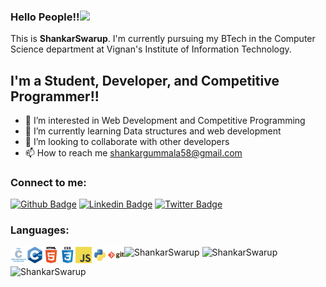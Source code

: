 ### Hello People!!<img src="https://github.com/TheDudeThatCode/TheDudeThatCode/blob/master/Assets/Handshake.gif" width="22px"> 

This is **ShankarSwarup**.  I'm currently pursuing my BTech in the Computer Science department at Vignan's Institute of Information Technology.

## I'm a Student, Developer, and Competitive Programmer!!

- 👀 I’m interested in Web Development and Competitive Programming
- 🌱 I’m currently learning Data structures and web development
- 💞️ I’m looking to collaborate with other developers
- 📫 How to reach me shankargummala58@gmail.com
        
### Connect to me:

[![Github Badge](https://img.shields.io/badge/ShankarSwarup-blue?style=social&logo=Github&link=https://github.com/ShankarSwarup)](https://github.com/ShankarSwarup)
[![Linkedin Badge](https://img.shields.io/badge/-ShankarSwarup-blue?style=social&logo=Linkedin&logoColor=blue&link=https://www.linkedin.com/in/gummala-jyothi-shankar-swarup-b600ba1aa/)](https://www.linkedin.com/in/gummala-jyothi-shankar-swarup-b600ba1aa/)
[![Twitter Badge](https://img.shields.io/badge/-@ShankarSwarup-1ca0f1?style=social&logo=twitter&logoColor=blue&link=https://twitter.com/ShankarSwarup58)](https://twitter.com/ShankarSwarup58)

### Languages:

<img align="left" alt="CPP" width="26px" src="https://raw.githubusercontent.com/github/explore/80688e429a7d4ef2fca1e82350fe8e3517d3494d/topics/c/c.png" />
<img align="left" alt="CPP" width="26px" src="https://raw.githubusercontent.com/github/explore/80688e429a7d4ef2fca1e82350fe8e3517d3494d/topics/cpp/cpp.png" />
<img align="left" alt="HTML5" width="26px" src="https://raw.githubusercontent.com/github/explore/80688e429a7d4ef2fca1e82350fe8e3517d3494d/topics/html/html.png" />
<img align="left" alt="CSS3" width="26px" src="https://raw.githubusercontent.com/github/explore/80688e429a7d4ef2fca1e82350fe8e3517d3494d/topics/css/css.png" />
<img align="left" alt="JavaScript" width="26px" src="https://raw.githubusercontent.com/github/explore/80688e429a7d4ef2fca1e82350fe8e3517d3494d/topics/javascript/javascript.png" />
<img align="left" alt="Python" width="26px" src="https://raw.githubusercontent.com/github/explore/80688e429a7d4ef2fca1e82350fe8e3517d3494d/topics/python/python.png" />
<img align="left" alt="GitHub" width="26px" src="https://raw.githubusercontent.com/github/explore/78df643247d429f6cc873026c0622819ad797942/topics/git/git.png" />

<!---
shankar-rocky/shankar-rocky is a ✨ special ✨ repository because its `README.md` (this file) appears on your GitHub profile.
You can click the Preview link to take a look at your changes.
--->

<p><img align="left" src="https://github-readme-stats.vercel.app/api/top-langs?username=ShankarSwarupm&show_icons=true&locale=en&layout=compact_color=ffffff&icon_color=bb2acf&text_color=daf7dc&bg_color=141321" alt="ShankarSwarup" /></p>

<p>&nbsp;<img src="https://github-readme-stats.vercel.app/api?username=ShankarSwarupm&show_icons=true&theme=dark&locale=en" alt="ShankarSwarup" /></p>

<p><img src="https://github-readme-streak-stats.herokuapp.com/?user=ShankarSwarupm&theme=dark" alt="ShankarSwarup" /></p>
